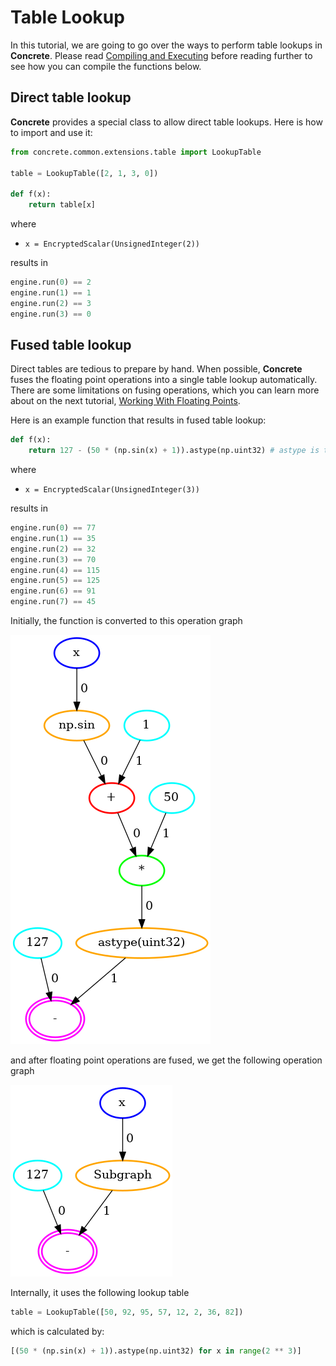# Table Lookup

In this tutorial, we are going to go over the ways to perform table lookups in **Concrete**. Please read [Compiling and Executing](../howto/COMPILING_AND_EXECUTING.md) before reading further to see how you can compile the functions below.

## Direct table lookup

**Concrete** provides a special class to allow direct table lookups. Here is how to import and use it:

```python
from concrete.common.extensions.table import LookupTable

table = LookupTable([2, 1, 3, 0])

def f(x):
    return table[x]
```

where

- `x = EncryptedScalar(UnsignedInteger(2))`

results in

<!--python-test:skip-->
```python
engine.run(0) == 2
engine.run(1) == 1
engine.run(2) == 3
engine.run(3) == 0
```

## Fused table lookup

Direct tables are tedious to prepare by hand. When possible, **Concrete** fuses the floating point operations into a single table lookup automatically. There are some limitations on fusing operations, which you can learn more about on the next tutorial, [Working With Floating Points](./WORKING_WITH_FLOATING_POINTS.md).

Here is an example function that results in fused table lookup:

<!--python-test:skip-->
```python
def f(x):
    return 127 - (50 * (np.sin(x) + 1)).astype(np.uint32) # astype is to go back to integer world
```

where

- `x = EncryptedScalar(UnsignedInteger(3))`

results in

<!--python-test:skip-->
```python
engine.run(0) == 77
engine.run(1) == 35
engine.run(2) == 32
engine.run(3) == 70
engine.run(4) == 115
engine.run(5) == 125
engine.run(6) == 91
engine.run(7) == 45
```

Initially, the function is converted to this operation graph

![](../../_static/tutorials/table-lookup/1.initial.graph.png)

and after floating point operations are fused, we get the following operation graph

![](../../_static/tutorials/table-lookup/3.final.graph.png)

Internally, it uses the following lookup table

<!--python-test:skip-->
```python
table = LookupTable([50, 92, 95, 57, 12, 2, 36, 82])
```

which is calculated by:

<!--python-test:skip-->
```python
[(50 * (np.sin(x) + 1)).astype(np.uint32) for x in range(2 ** 3)]
```
